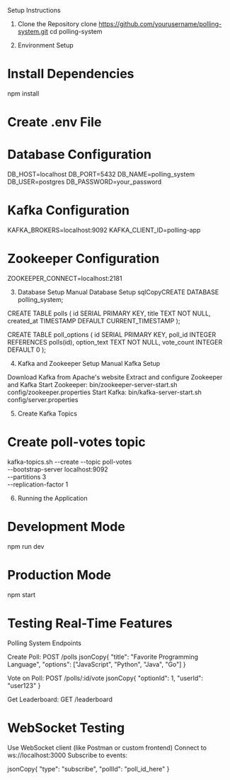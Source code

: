 Setup Instructions

1. Clone the Repository
clone https://github.com/yourusername/polling-system.git
cd polling-system


2. Environment Setup

# Install Dependencies
npm install

# Create .env File
# Database Configuration
DB_HOST=localhost
DB_PORT=5432
DB_NAME=polling_system
DB_USER=postgres
DB_PASSWORD=your_password

# Kafka Configuration
KAFKA_BROKERS=localhost:9092
KAFKA_CLIENT_ID=polling-app

# Zookeeper Configuration
ZOOKEEPER_CONNECT=localhost:2181


3. Database Setup
Manual Database Setup
sqlCopyCREATE DATABASE polling_system;

CREATE TABLE polls (
    id SERIAL PRIMARY KEY,
    title TEXT NOT NULL,
    created_at TIMESTAMP DEFAULT CURRENT_TIMESTAMP
);

CREATE TABLE poll_options (
    id SERIAL PRIMARY KEY,
    poll_id INTEGER REFERENCES polls(id),
    option_text TEXT NOT NULL,
    vote_count INTEGER DEFAULT 0
);


4. Kafka and Zookeeper Setup
Manual Kafka Setup

Download Kafka from Apache's website
Extract and configure Zookeeper and Kafka
Start Zookeeper: bin/zookeeper-server-start.sh config/zookeeper.properties
Start Kafka: bin/kafka-server-start.sh config/server.properties

5. Create Kafka Topics
# Create poll-votes topic
kafka-topics.sh --create --topic poll-votes \
    --bootstrap-server localhost:9092 \
    --partitions 3 \
    --replication-factor 1


6. Running the Application
# Development Mode
npm run dev

# Production Mode
npm start


# Testing Real-Time Features

Polling System Endpoints

Create Poll: POST /polls
jsonCopy{
  "title": "Favorite Programming Language",
  "options": ["JavaScript", "Python", "Java", "Go"]
}

Vote on Poll: POST /polls/:id/vote
jsonCopy{
  "optionId": 1,
  "userId": "user123"
}

Get Leaderboard: GET /leaderboard

# WebSocket Testing

Use WebSocket client (like Postman or custom frontend)
Connect to ws://localhost:3000
Subscribe to events:

jsonCopy{
  "type": "subscribe",
  "pollId": "poll_id_here"
}
